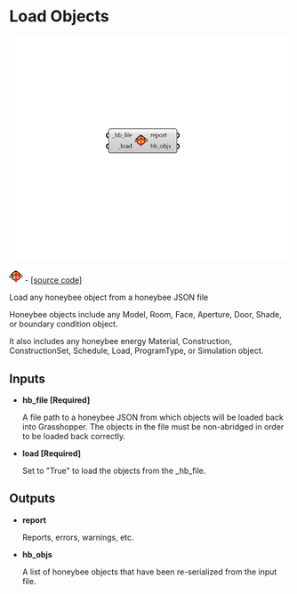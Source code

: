 # Load Objects

![](../../.gitbook/assets/Load_Objects.png)

![](../../.gitbook/assets/Load_Objects%20%281%29.png) - [\[source code\]](https://github.com/ladybug-tools/honeybee-grasshopper-core/blob/master/honeybee_grasshopper_core/src//HB%20Load%20Objects.py)

Load any honeybee object from a honeybee JSON file

Honeybee objects include any Model, Room, Face, Aperture, Door, Shade, or boundary condition object.

It also includes any honeybee energy Material, Construction, ConstructionSet, Schedule, Load, ProgramType, or Simulation object.

## Inputs

* **hb\_file \[Required\]**

  A file path to a honeybee JSON from which objects will be loaded back into Grasshopper. The objects in the file must be non-abridged in order to be loaded back correctly. 

* **load \[Required\]**

  Set to "True" to load the objects from the \_hb\_file. 

## Outputs

* **report**

  Reports, errors, warnings, etc. 

* **hb\_objs**

  A list of honeybee objects that have been re-serialized from the input file. 

